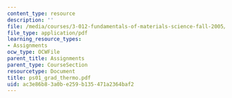 ```yaml
---
content_type: resource
description: ''
file: /media/courses/3-012-fundamentals-of-materials-science-fall-2005/ac3e86b83a0be259b135471a2364baf2_ps01_grad_thermo.pdf
file_type: application/pdf
learning_resource_types:
- Assignments
ocw_type: OCWFile
parent_title: Assignments
parent_type: CourseSection
resourcetype: Document
title: ps01_grad_thermo.pdf
uid: ac3e86b8-3a0b-e259-b135-471a2364baf2
---
```

